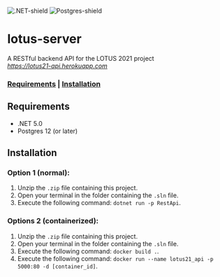 ![.NET-shield](https://img.shields.io/badge/.NET-5.0-blueviolet?style=for-the-badge&logo=.net)
![Postgres-shield](https://img.shields.io/badge/Postgres-12+-blue?style=for-the-badge&logo=postgresql)
# lotus-server
A RESTful backend API for the LOTUS 2021 project
<br/>_https://lotus21-api.herokuapp.com_

### [Requirements](#Requirements) | [Installation](#Installation)

## Requirements
* .NET 5.0
* Postgres 12 (or later)

## Installation
### Option 1 (normal):
1. Unzip the `.zip` file containing this project.
2. Open your terminal in the folder containing the `.sln` file.
3. Execute the following command: `dotnet run -p RestApi`.

### Options 2 (containerized):
1. Unzip the `.zip` file containing this project.
2. Open your terminal in the folder containing the `.sln` file.
3. Execute the following command: `docker build .`.
4. Execute the following command: `docker run --name lotus21_api -p 5000:80 -d [container_id]`.
